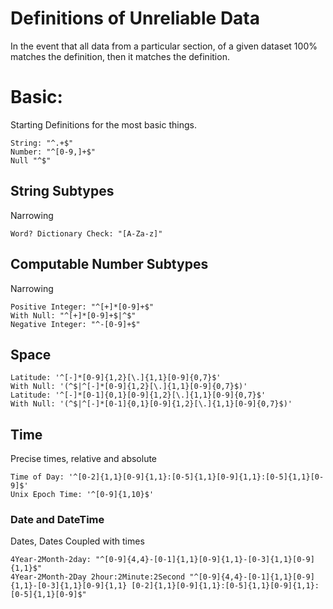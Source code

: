 # Definitions of Unreliable Data

In the event that all data from a particular section, of a given dataset 100% matches the definition, then it matches the definition.

# Basic:
Starting Definitions for the most basic things.
```
String: "^.+$"
Number: "^[0-9,]+$"
Null "^$"
```
## String Subtypes
Narrowing
```
Word? Dictionary Check: "[A-Za-z]"
```
## Computable Number Subtypes
Narrowing
```
Positive Integer: "^[+]*[0-9]+$"
With Null: "^[+]*[0-9]+$|^$"
Negative Integer: "^-[0-9]+$"
```
## Space
```
Latitude: '^[-]*[0-9]{1,2}[\.]{1,1}[0-9]{0,7}$'
With Null: '(^$|^[-]*[0-9]{1,2}[\.]{1,1}[0-9]{0,7}$)'
Latitude: '^[-]*[0-1]{0,1}[0-9]{1,2}[\.]{1,1}[0-9]{0,7}$'
With Null: '(^$|^[-]*[0-1]{0,1}[0-9]{1,2}[\.]{1,1}[0-9]{0,7}$)'
```
## Time
Precise times, relative and absolute
```
Time of Day: '^[0-2]{1,1}[0-9]{1,1}:[0-5]{1,1}[0-9]{1,1}:[0-5]{1,1}[0-9]$'
Unix Epoch Time: '^[0-9]{1,10}$'
```

### Date and DateTime
Dates, Dates Coupled with times
```
4Year-2Month-2day: "^[0-9]{4,4}-[0-1]{1,1}[0-9]{1,1}-[0-3]{1,1}[0-9]{1,1}$"
4Year-2Month-2Day 2hour:2Minute:2Second "^[0-9]{4,4}-[0-1]{1,1}[0-9]{1,1}-[0-3]{1,1}[0-9]{1,1} [0-2]{1,1}[0-9]{1,1}:[0-5]{1,1}[0-9]{1,1}:[0-5]{1,1}[0-9]$"
```
